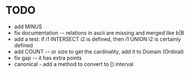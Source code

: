 # TODO

- add MINUS
- fix documentation -- relations in ascii are missing and merged like b|B
- add a test: if i1 INTERSECT i2 is defined, then i1 UNION i2 is certainly defined
- add COUNT -- or size to get the cardinality, add it to Domain (Ordinal)
- fix gap -- it has extra points
- canonical - add a method to convert to [) interval
